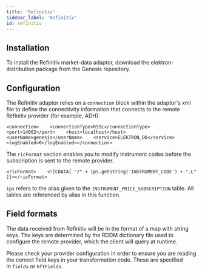 ```yaml
---
title: 'Refinitiv'
sidebar_label: 'Refinitiv'
id: refinitiv
---
```



Installation[​](https://internal-web/secure/creating-applications/defining-your-application/integrations/market-data/adaptors/refinitiv/refinitiv-config/#installation "Direct link to heading")
------------------------------------------------------------------------------------------------------------------------------------------------------------------------------------------------

To install the Refinitiv market-data adaptor, download the elektron-distribution package from the Genesis repository.

Configuration[​](https://internal-web/secure/creating-applications/defining-your-application/integrations/market-data/adaptors/refinitiv/refinitiv-config/#configuration "Direct link to heading")
--------------------------------------------------------------------------------------------------------------------------------------------------------------------------------------------------

The Refinitiv adaptor relies on a `connection` block within the adaptor's xml file to define the connectivity information that connects to the remote Refinitiv provider (for example, ADH).

```
<connection>    <connectionType>RSSL</connectionType>    <port>14002</port>    <host>localhost</host>    <userName>genesis</userName>    <service>ELEKTRON_DD</service>    <logEnabled>0</logEnabled></connection>
```

The `ricFormat` section enables you to modify instrument codes before the subscription is sent to the remote provider.

```
<ricFormat>    <![CDATA[ "/" + ips.getString('INSTRUMENT_CODE') + ".L" ]]></ricFormat>
```

`ips` refers to the alias given to the `INSTRUMENT_PRICE_SUBSCRIPTION` table. All tables are referenced by alias in this function.

Field formats[​](https://internal-web/secure/creating-applications/defining-your-application/integrations/market-data/adaptors/refinitiv/refinitiv-config/#field-formats "Direct link to heading")
--------------------------------------------------------------------------------------------------------------------------------------------------------------------------------------------------

The data received from Refinitiv will be in the format of a map with string keys. The keys are determined by the RDDM dictionary file used to configure the remote provider, which the client will query at runtime.

Please check your provider configuration in order to ensure you are reading the correct field keys in your transformation code. These are specified in `fields` or `hftFields`.